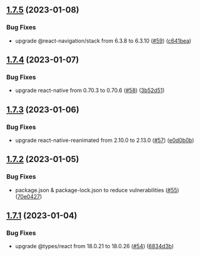 ## [1.7.5](https://github.com/thecyberworld/thecyberhub-app/compare/v1.7.4...v1.7.5) (2023-01-08)


### Bug Fixes

* upgrade @react-navigation/stack from 6.3.8 to 6.3.10 ([#59](https://github.com/thecyberworld/thecyberhub-app/issues/59)) ([c641bea](https://github.com/thecyberworld/thecyberhub-app/commit/c641beaf4024ba64fdda7e7a3b4a25a6608e36af))



## [1.7.4](https://github.com/thecyberworld/thecyberhub-app/compare/v1.7.3...v1.7.4) (2023-01-07)


### Bug Fixes

* upgrade react-native from 0.70.3 to 0.70.6 ([#58](https://github.com/thecyberworld/thecyberhub-app/issues/58)) ([3b52d51](https://github.com/thecyberworld/thecyberhub-app/commit/3b52d5133d1fb38683adf1d1ea28827f611645a5))



## [1.7.3](https://github.com/thecyberworld/thecyberhub-app/compare/v1.7.2...v1.7.3) (2023-01-06)


### Bug Fixes

* upgrade react-native-reanimated from 2.10.0 to 2.13.0 ([#57](https://github.com/thecyberworld/thecyberhub-app/issues/57)) ([e0d0b0b](https://github.com/thecyberworld/thecyberhub-app/commit/e0d0b0b72eba24f795523dd309d2c96810bc049d))



## [1.7.2](https://github.com/thecyberworld/thecyberhub-app/compare/v1.7.1...v1.7.2) (2023-01-05)


### Bug Fixes

* package.json & package-lock.json to reduce vulnerabilities ([#55](https://github.com/thecyberworld/thecyberhub-app/issues/55)) ([70e0427](https://github.com/thecyberworld/thecyberhub-app/commit/70e0427d046fab31b83b9749aced2e8afeb95c94))



## [1.7.1](https://github.com/thecyberworld/thecyberhub-app/compare/v1.7.0...v1.7.1) (2023-01-04)


### Bug Fixes

* upgrade @types/react from 18.0.21 to 18.0.26 ([#54](https://github.com/thecyberworld/thecyberhub-app/issues/54)) ([6834d3b](https://github.com/thecyberworld/thecyberhub-app/commit/6834d3b75bfa3e0710cba1c12d21005bf11a8944))



